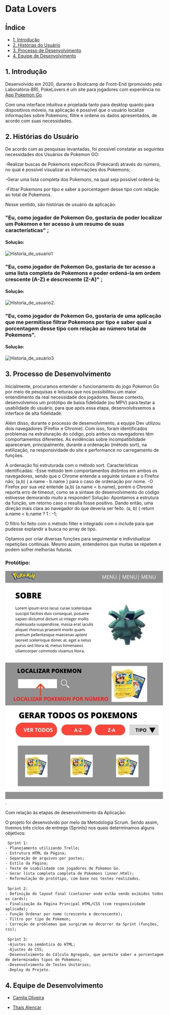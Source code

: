 # Data Lovers


## Índice

* [1. Introdução](#1-introdução)
* [2. Histórias do Usuário](#2-histórias-do-usuário)
* [3. Processo de Desenvolvimento](#3-processo-de-desenvolvimento)
* [4. Equipe de Desenvolvimento](#equipe-de-desenvolvimento)

## 1. Introdução

  Desenvolvido em 2020, durante o Bootcamp de Front-End (promovido pela Laboratória-BR),  PokeLovers é um site para jogadores com experiência no [App Pokemon Go](https://pt.wikipedia.org/wiki/Pok%C3%A9mon_GO#:~:text=Niantic%2C%20Inc.,-Compositor(es)&text=Pok%C3%A9mon%20GO%20%C3%A9%20um%20jogo,realidade%20aumentada%20voltado%20para%20smartphones.&text=Foi%2Dlhe%20creditada%20a%20populariza%C3%A7%C3%A3o,e%20movimentando%20os%20neg%C3%B3cios%20locais.).

  Com uma interface intuitiva e projetada tanto para desktop quanto para dispositivos móveis, na aplicação é possível que o usuário localize informações sobre Pokemons, filtre e ordene os dados apresentados, de acordo com suas necessidades.
  
  
## 2. Histórias do Usuário
  
  De acordo com as pesquisas levantadas, foi possível constatar as seguintes necessidades dos Usuários de Pokemon GO:
  
  -Realizar buscas de Pokemons específicos (Pokecard) através do número, no qual é possível visualizar as informações dos Pokemons;
  
  -Gerar uma lista completa dos Pokemons, na qual seja possível ordená-la;
  
  -Filtrar Pokemons por tipo e saber a porcentagem desse tipo com relação ao total de Pokemons.
  
  Nesse sentido, são histórias de usuário da aplicação:
  
  
  ### "Eu, como jogador de Pokemon Go, gostaria de poder localizar um Pokemon e ter acesso à um resumo de suas características" ;
  
  #### Solução:
  
 ![Historia_de_usuario1](https://github.com/cbalieiro/SAP005-data-lovers/blob/master/src/img/hist%C3%B3ria%20de%20usu%C3%A1rio%201.jpg)
  
  
  
  ### "Eu, como jogador de Pokemon Go, gostaria de ter acesso a uma lista completa de Pokemons e poder ordená-la em ordem crescente (A-Z) e descrecente (Z-A)" ;
  
   #### Solução:
   
   ![Historia_de_usuario2](https://github.com/cbalieiro/SAP005-data-lovers/blob/master/src/img/historia%20de%20usu%C3%A1rio2.jpg).
   
  
  ### "Eu, como jogador de Pokemon Go, gostaria de uma aplicação que me permitisse filtrar Pokemons por tipo e saber qual a porcentagem desse tipo com relação ao número total de Pokemons".
  
  #### Solução:
  
  ![Historia_de_usuário3](https://github.com/cbalieiro/SAP005-data-lovers/blob/master/src/img/historia%20de%20usu%C3%A1rio3.jpg)
  

## 3. Processo de Desenvolvimento

Inicialmente, procuramos entender o funcionamento do jogo Pokemon Go por meio de pesquisas e leituras que nos possibilitou um maior entendimento da real necessidade dos jogadores.
Nesse contexto, desenvolvemos um protótipo de baixa fidelidade (ou MPV) para testar a usabilidade do usuário, para que após essa etapa, desenvolvêssemos a interface de alta fidelidade.

Além disso, durante o processo de desenvolvimento, a equipe Dev utilizou dois navegadores (Firefox e Chrome). Com isso, foram identificados problemas na estruturação do código, pois ambos os navegadores têm comportamentos diferentes.
As evidências sobre incompatibilidade apareceram, principalmente, durante a ordenação (método sort), na estilização, na responsividade do site e performance no carregamento de funções.

A ordenação foi estruturada com o método sort. 
Características identificadas:
-Esse método tem comportamentos distintos em ambos os navegadores, sendo que o Chrome entende a seguinte sintaxe e o Firefox não; (a,b) { a.name - b.name } para o caso de ordenação por nome.
-O Firefox por sua vez entende (a,b) {a.name < b.name}, porém o Chrome reporta erro de timeout, como se a sintaxe do desenvolvimento do código estivesse demorando muito a responder!
Solução:
Apontamos a estrutura da função, um retorno caso o resulta fosse positivo. Dando então, uma direção mais clara ao navegador do que deveria ser feito.
(a, b) { return a.name < b.name ? 1 : -1;

O filtro foi feito com o método filter e integrado com o include para que pudesse explandir a busca no array de tipo.

Optamos por criar diversas funções para seguimentar e individualizar repetições continuas. Mesmo assim, entendemos que muitas se repetem e podem sofrer melhorias futuras.




### Protótipo:



![MVP Funcionalidade](src/img/prototipo-site.jpg).
 	
Com relação às etapas de desenvolvimento da Aplicação:
   
O projeto foi desenvolvido por meio da Metodologia Scrum. Sendo assim, tivemos três ciclos de entrega (Sprints) nos quais determinamos alguns objetivos:
   
 	 Sprint 1:
	- Planejamento utilizando Trello;
	- Estrutura HTML da Página;
	- Separação de arquivos por pastas;
	- Estilo da Página;
	- Teste de usabilidade com jogadores de Pokemon Go.
	- Gerar lista completa completa de Pokemons (inner.Html);
	- Reformulação do protótipo, com base nos testes realizados.

	 Sprint 2:
	- Definição do layout final (container onde estão sendo exibidos todos os cards);
	- Finalização da Página Principal HTML/CSS (com responsividade aplicada);
	- Função Ordenar por nome (crescente e decrescente);
	- Filtro por tipo de Pokemon;
 	- Correção de problemas que surgiram no decorrer da Sprint (funções, css);

	 Sprint 3:
	 -Ajustes na semântica do HTML;
	 -Ajustes de CSS;
	 -Desenvolvimento do Cálculo Agregado, que permite saber a porcentagem de determinados tipos de Pokemons;
	 -Desenvolvimento de Testes Unitários;
	 -Deploy do Projeto.

## 4. Equipe de Desenvolvimento

- [Camila Oliveira](https://github.com/cbalieiro)

- [Thaís Alencar](https://github.com/alencartha)

  
